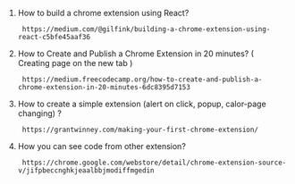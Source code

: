 1. How to build a chrome extension using React?

        https://medium.com/@gilfink/building-a-chrome-extension-using-react-c5bfe45aaf36
2. How to Create and Publish a Chrome Extension in 20 minutes? ( Creating page on the new tab )

        https://medium.freecodecamp.org/how-to-create-and-publish-a-chrome-extension-in-20-minutes-6dc8395d7153
3. How to create a simple extension (alert on click, popup, calor-page changing) ?
        
        https://grantwinney.com/making-your-first-chrome-extension/
4. How you can see code from other extension?
        
        https://chrome.google.com/webstore/detail/chrome-extension-source-v/jifpbeccnghkjeaalbbjmodiffmgedin

